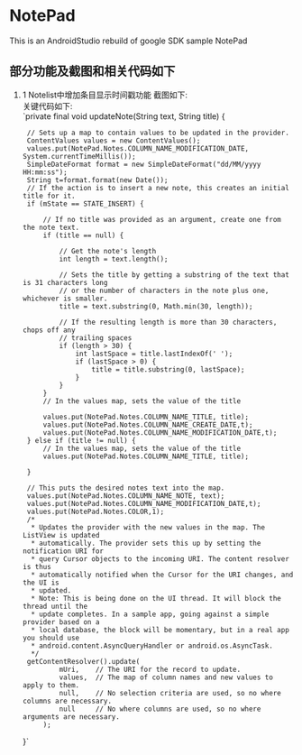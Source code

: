 # NotePad

This is an AndroidStudio rebuild of google SDK sample NotePad

## 部分功能及截图和相关代码如下
1. 1 Notelist中增加条目显示时间戳功能
截图如下:<br>
![]()<br>
关键代码如下:<br>
`private final void updateNote(String text, String title) {

        // Sets up a map to contain values to be updated in the provider.
        ContentValues values = new ContentValues();
        values.put(NotePad.Notes.COLUMN_NAME_MODIFICATION_DATE, System.currentTimeMillis());
        SimpleDateFormat format = new SimpleDateFormat("dd/MM/yyyy HH:mm:ss");
        String t=format.format(new Date());
        // If the action is to insert a new note, this creates an initial title for it.
        if (mState == STATE_INSERT) {

            // If no title was provided as an argument, create one from the note text.
            if (title == null) {
  
                // Get the note's length
                int length = text.length();

                // Sets the title by getting a substring of the text that is 31 characters long
                // or the number of characters in the note plus one, whichever is smaller.
                title = text.substring(0, Math.min(30, length));
  
                // If the resulting length is more than 30 characters, chops off any
                // trailing spaces
                if (length > 30) {
                    int lastSpace = title.lastIndexOf(' ');
                    if (lastSpace > 0) {
                        title = title.substring(0, lastSpace);
                    }
                }
            }
            // In the values map, sets the value of the title

            values.put(NotePad.Notes.COLUMN_NAME_TITLE, title);
            values.put(NotePad.Notes.COLUMN_NAME_CREATE_DATE,t);
            values.put(NotePad.Notes.COLUMN_NAME_MODIFICATION_DATE,t);
        } else if (title != null) {
            // In the values map, sets the value of the title
            values.put(NotePad.Notes.COLUMN_NAME_TITLE, title);

        }

        // This puts the desired notes text into the map.
        values.put(NotePad.Notes.COLUMN_NAME_NOTE, text);
        values.put(NotePad.Notes.COLUMN_NAME_MODIFICATION_DATE,t);
        values.put(NotePad.Notes.COLOR,1);
        /*
         * Updates the provider with the new values in the map. The ListView is updated
         * automatically. The provider sets this up by setting the notification URI for
         * query Cursor objects to the incoming URI. The content resolver is thus
         * automatically notified when the Cursor for the URI changes, and the UI is
         * updated.
         * Note: This is being done on the UI thread. It will block the thread until the
         * update completes. In a sample app, going against a simple provider based on a
         * local database, the block will be momentary, but in a real app you should use
         * android.content.AsyncQueryHandler or android.os.AsyncTask.
         */
        getContentResolver().update(
                mUri,    // The URI for the record to update.
                values,  // The map of column names and new values to apply to them.
                null,    // No selection criteria are used, so no where columns are necessary.
                null     // No where columns are used, so no where arguments are necessary.
            );


    }`
 

